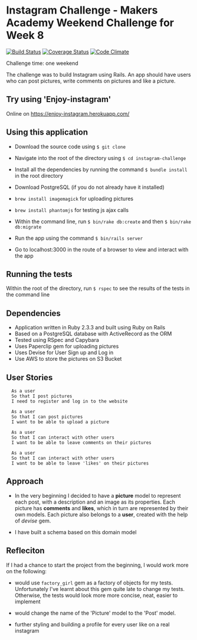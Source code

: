 # Instagram Challenge - Makers Academy Weekend Challenge for Week 8

[![Build Status](https://travis-ci.org/varvarra/instagram-challenge.svg?branch=master)](https://travis-ci.org/varvarra/instagram-challenge)
[![Coverage Status](https://coveralls.io/repos/github/varvarra/instagram-challenge/badge.svg?branch=master)](https://coveralls.io/github/varvarra/instagram-challenge?branch=master)
[![Code Climate](https://codeclimate.com/github/codeclimate/codeclimate/badges/gpa.svg)](https://codeclimate.com/github/codeclimate/codeclimate)

Challenge time: one weekend

The challenge was to build Instagram using Rails. An app should have users who can post pictures, write comments on pictures and like a picture.

## Try using 'Enjoy-instagram'

Online on https://enjoy-instagram.herokuapp.com/

## Using this application

- Download the source code using ``$ git clone``
- Navigate into the root of the directory using ``$ cd instagram-challenge``
- Install all the dependencies by running the command ``$ bundle install`` in the root directory

- Download PostgreSQL (if you do not already have it installed)
- `brew install imagemagick` for uploading pictures
- `brew install phantomjs` for testing js ajax calls
- Within the command line, run `$ bin/rake db:create` and then `$ bin/rake db:migrate`
- Run the app using the command `$ bin/rails server`
- Go to localhost:3000 in the route of a browser to view and interact with the app

## Running the tests

Within the root of the directory, run `$ rspec` to see the results of the tests in the command line

## Dependencies

- Application written in Ruby 2.3.3 and built using Ruby on Rails
- Based on a PostgreSQL database with ActiveRecord as the ORM
- Tested using RSpec and Capybara
- Uses Paperclip gem for uploading pictures
- Uses Devise for User Sign up and Log in
- Use AWS to store the pictures on S3 Bucket


## User Stories

```
  As a user
  So that I post pictures
  I need to register and log in to the website
```
```
  As a user
  So that I can post pictures
  I want to be able to upload a picture
```

```
  As a user
  So that I can interact with other users
  I want to be able to leave comments on their pictures
```

```
  As a user
  So that I can interact with other users
  I want to be able to leave 'likes' on their pictures
```

## Approach

- In the very beginning I decided to have a **picture** model to represent each post, with a description and an image as its properties.
Each picture has **comments** and **likes**, which in turn are represented by their own models. Each picture also belongs to a **user**, created with the help of *devise* gem.  

- I have built a schema based on this domain model

## Refleciton

If I had a chance to start the project from the beginning, I would work more on the following:
- would use `factory_girl` gem as a factory of objects for my tests. Unfortunately I've learnt about this gem quite late to change my tests. Otherwise, the tests would look more more concise, neat, easier to implement

- would change the name of the 'Picture' model to the 'Post' model.
- further styling and building a profile for every user like on a real instagram
